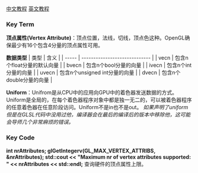 [中文教程](https://learnopengl-cn.github.io/01%20Getting%20started/05%20Shaders/)
[英文教程](https://learnopengl.com/Getting-started/Shaders)


### Key Term

**顶点属性(Vertex Attribute)**：顶点位置，法线，切线，顶点色这种。OpenGL确保最少有16个包含4分量的顶点属性可用。

**数据类型**
| 类型  | 含义                          |
| ----- | ----------------------------- |
| vecn  | 包含n个float分量的默认向量    |
| bvecn | 包含n个bool分量的向量         |
| ivecn | 包含n个int分量的向量          |
| uvecn | 包含n个unsigned int分量的向量 |
| dvecn | 包含n个double分量的向量       |

**Uniform**：Unifrom是从CPU中的应用向GPU中的着色器发送数据的方式。Uniform是全局的，在每个着色器程序对象中都是独一无二的，可以被着色器程序的任意着色器在任意阶段访问。Uniform不是in也不是out。
*如果声明了uniform但是在GLSL代码中没用过他，编译器会在最后的编译后的版本中移除他，这可能会导师几个非常麻烦的错误。*




### Key Code

**int nrAttributes; 
glGetIntegerv(GL_MAX_VERTEX_ATTRIBS, &nrAttributes); 
std::cout << "Maximum nr of vertex attributes supported: " << nrAttributes << std::endl;**  查询硬件的顶点属性上限。


